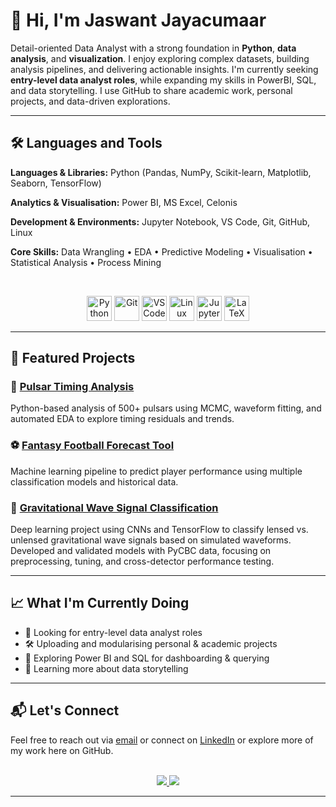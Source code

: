 # 👋 Hi, I'm Jaswant Jayacumaar

Detail-oriented Data Analyst with a strong foundation in **Python**, **data analysis**, and **visualization**. I enjoy exploring complex datasets, building analysis pipelines, and delivering actionable insights. I'm currently seeking **entry-level data analyst roles**, while expanding my skills in PowerBI, SQL, and data storytelling. I use GitHub to share academic work, personal projects, and data-driven explorations.

---

## 🛠️ Languages and Tools

**Languages & Libraries:**  Python (Pandas, NumPy, Scikit-learn, Matplotlib, Seaborn, TensorFlow)

**Analytics & Visualisation:**  Power BI, MS Excel, Celonis

**Development & Environments:**  Jupyter Notebook, VS Code, Git, GitHub, Linux

**Core Skills:**  Data Wrangling • EDA • Predictive Modeling • Visualisation • Statistical Analysis • Process Mining

<br>

<p align="center">
  <img src="https://cdn.jsdelivr.net/gh/devicons/devicon/icons/python/python-original.svg" height="40" alt="Python" />
  <img src="https://cdn.jsdelivr.net/gh/devicons/devicon/icons/git/git-original.svg" height="40" alt="Git" />
  <img src="https://cdn.jsdelivr.net/gh/devicons/devicon/icons/vscode/vscode-original.svg" height="40" alt="VS Code" />
  <img src="https://cdn.jsdelivr.net/gh/devicons/devicon/icons/linux/linux-original.svg" height="40" alt="Linux" />
  <img src="https://upload.wikimedia.org/wikipedia/commons/3/38/Jupyter_logo.svg" height="40" alt="Jupyter" />
  <img src="https://upload.wikimedia.org/wikipedia/commons/9/92/LaTeX_logo.svg" height="40" alt="LaTeX" />
</p>


---

## 📂 Featured Projects

### 🔬 [Pulsar Timing Analysis](https://github.com/jaswantjayacumaar/Pulsar-Timing-MeerKAT)  
Python-based analysis of 500+ pulsars using MCMC, waveform fitting, and automated EDA to explore timing residuals and trends.

### ⚽ [Fantasy Football Forecast Tool](https://github.com/jaswantjayacumaar/Fantasy-Football-Forecast-Tool)  
Machine learning pipeline to predict player performance using multiple classification models and historical data.

### 🌌 [Gravitational Wave Signal Classification](https://github.com/jaswantjayacumaar/Classyfying-LensGW-DL)  
Deep learning project using CNNs and TensorFlow to classify lensed vs. unlensed gravitational wave signals based on simulated waveforms. Developed and validated models with PyCBC data, focusing on preprocessing, tuning, and cross-detector performance testing.


---

## 📈 What I'm Currently Doing

- 🎯 Looking for entry-level data analyst roles  
- 🛠 Uploading and modularising personal & academic projects  
- 📖 Exploring Power BI and SQL for dashboarding & querying  
- 🌱 Learning more about data storytelling  

---

## 📬 Let's Connect

Feel free to reach out via [email](mailto:jaswj6@gmail.com) or connect on [LinkedIn](https://linkedin.com/in/jaswantjayacumaar) or explore more of my work here on GitHub.

<br>

<div align="center">
  <a href="jaswj6@gmail.com">
    <img src="https://img.shields.io/badge/Gmail-333333?style=for-the-badge&logo=gmail&logoColor=red" />
  </a>
  <a href="https://www.linkedin.com/in/jaswantjayacumaar/" target="_blank">
    <img src="https://img.shields.io/badge/LinkedIn-0077B5?style=for-the-badge&logo=linkedin&logoColor=white" target="_blank" />
  </a>
</div>

<hr>
